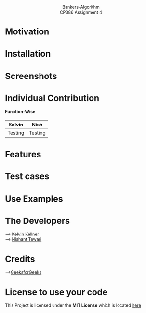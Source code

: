 <p align= "center">
    Bankers-Algorithm<br/>
    CP386 Assignment 4
</p>

# Motivation 

# Installation

# Screenshots 

# Individual Contribution 
#### Function-Wise
| Kelvin | Nish |
| -------- | -------- |
| Testing | Testing |   

# Features 

# Test cases

# Use Examples 

# The Developers
--> [Kelvin Kellner](https://github.com/kelvinkellner)<br/>
--> [Nishant Tewari](https://github.com/XSilviaX)<br/>  

# Credits
-->[GeeksforGeeks](https://www.geeksforgeeks.org/bankers-algorithm-in-operating-system-2/)<br/> 

# License to use your code
This Project is licensed under the **MIT License** which is located [here](https://github.com/kelvinkellner/Bankers-Algorithm/blob/51cdac26b261e5d1328c41437b065f31d17f4da9/LICENSE)